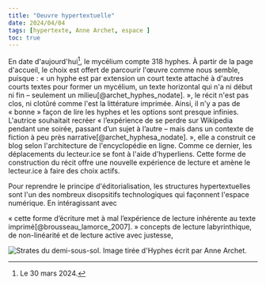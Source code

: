 ```yaml
---
title: "Oeuvre hypertextuelle"
date: 2024/04/04
tags: [hypertexte, Anne Archet, espace ]
toc: true
---
```


En date d'aujourd'hui[^1], le mycélium compte 318 hyphes. À partir de la page d'accueil, le choix est offert de parcourir l'œuvre comme nous semble, puisque : « un hyphe est par extension un court texte attaché à d'autres courts textes pour former un mycélium, un texte horizontal qui n'a ni début ni fin – seulement un milieu[@archet_hyphes_nodate]. », le récit n'est pas clos, ni clotûré comme l'est la littérature imprimée. Ainsi, il n'y a pas de « bonne » façon de lire les hyphes et les options sont presque infinies. L'autrice souhaitait recréer « l’expérience de se perdre sur Wikipedia pendant une soirée, passant d’un sujet à l’autre – mais dans un contexte de fiction à peu près narrative[@archet_hyphesa_nodate]. », elle a construit ce blog selon l'architecture de l'encyclopédie en ligne. Comme ce dernier, les déplacements du lecteur.ice se font à l'aide d'hyperliens. Cette forme de construction du récit offre une nouvelle expérience de lecture et amène le lecteur.ice à faire des choix actifs. 

Pour reprendre le principe d'éditorialisation, les structures hypertextuelles sont l'un des nombreux disopsitifs technologiques qui façonnent l'espace numérique. En intéragissant avec 

« cette forme d’écriture met à mal l’expérience de lecture inhérente au texte imprimé[@brousseau_lamorce_2007]. »
concepts de lecture labyrinthique, de non-linéarité et de lecture active avec justesse,

![Strates du demi-sous-sol. Image tirée d'*Hyphes* écrit par Anne Archet.](https://hyphes.net/images/thumb/7/79/Carte_du_demi-sous-sol.png/462px-Carte_du_demi-sous-sol.png)






[^1]: Le 30 mars 2024.